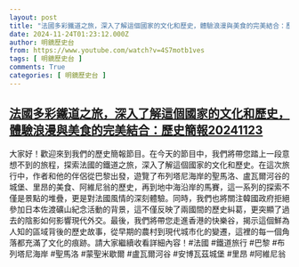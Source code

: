 ```yaml
---
layout: post
title: "法國多彩鐵道之旅，深入了解這個國家的文化和歷史，體驗浪漫與美食的完美結合：歷史簡報20241123"
date: 2024-11-24T01:23:12.000Z
author: 明鏡歷史台
from: https://www.youtube.com/watch?v=4S7motb1ves
tags: [ 明鏡歷史台 ]
comments: True
categories: [ 明鏡歷史台 ]
---
```

<!--1732411392000-->
[法國多彩鐵道之旅，深入了解這個國家的文化和歷史，體驗浪漫與美食的完美結合：歷史簡報20241123](https://www.youtube.com/watch?v=4S7motb1ves)
------

<div>
大家好！歡迎來到我們的歷史簡報節目。在今天的節目中，我們將帶您踏上一段意想不到的旅程，探索法國的鐵道之旅，深入了解這個國家的文化和歷史。在這次旅行中，作者和他的伴侶從巴黎出發，遊覽了布列塔尼海岸的聖馬洛、盧瓦爾河谷的城堡、里昂的美食、阿維尼翁的歷史，再到地中海沿岸的馬賽，這一系列的探索不僅是景點的堆疊，更是對法國風情的深刻體驗。同時，我們也將關注韓國政府拒絕參加日本佐渡礦山紀念活動的背景，這不僅反映了兩國間的歷史糾葛，更突顯了過去的陰影如何影響現代外交。最後，我們將帶您走進香港的快樂谷，揭示這個鮮為人知的區域背後的歷史故事，從早期的農村到現代城市化的變遷，這裡的每一個角落都充滿了文化的痕跡。請大家繼續收看詳細內容！#法國 #鐵道旅行 #巴黎 #布列塔尼海岸 #聖馬洛 #蒙聖米歇爾 #盧瓦爾河谷 #安博瓦茲城堡 #里昂 #阿維尼翁
</div>

